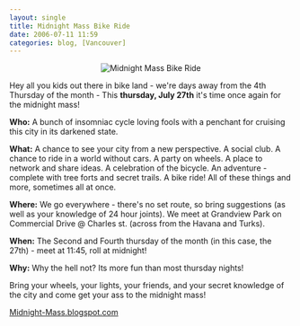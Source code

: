 ```yaml
---
layout: single
title: Midnight Mass Bike Ride
date: 2006-07-11 11:59
categories: blog, [Vancouver]
---
```


<p align="center"><img src="/public/uploads/2006/07/193134753_8bce4bb418.jpg" id="image31" alt="Midnight Mass Bike Ride" /></p>
 Hey all you kids out there in bike land - we're days away from the 4th Thursday of the month -
This <strong>thursday, July 27th</strong> it's time once again for the midnight mass!

<strong>Who:</strong> A bunch of insomniac cycle loving fools with a penchant for cruising this city in its darkened state.

<strong>What:</strong> A chance to see your city from a new perspective. A social club. A chance to ride in a world without cars. A party on wheels. A place to network and share ideas. A celebration of the bicycle. An adventure - complete with tree forts and secret trails. A bike ride! All of these things and more, sometimes all at once.

<strong>Where:</strong> We go everywhere - there's no set route, so bring suggestions (as well as your knowledge of 24 hour joints). We meet at Grandview Park on Commercial Drive @ Charles st. (across from the Havana and Turks).

<strong>When:</strong> The Second and Fourth thursday of the month (in this case, the 27th) - meet at 11:45, roll at midnight!

<strong>Why:</strong> Why the hell not? Its more fun than most thursday nights!

Bring your wheels, your lights, your friends, and your secret knowledge of the city and come get your ass to the midnight mass!

<a href="http://www.midnight-mass.blogspot.com">Midnight-Mass.blogspot.com</a>
